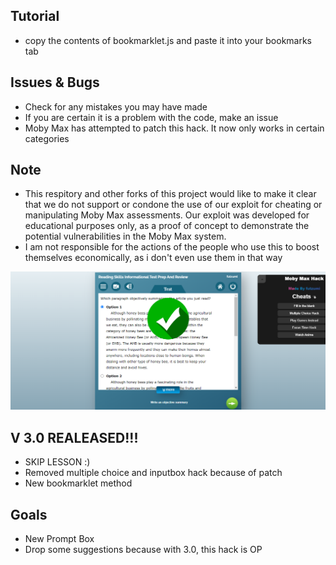 ## Tutorial
- copy the contents of bookmarklet.js and paste it into your bookmarks tab
## Issues & Bugs
- Check for any mistakes you may have made 
- If you are certain it is a problem with the code, make an issue
- Moby Max has attempted to patch this hack. It now only works in certain categories
## Note
- This respitory and other forks of this project would like to make it clear that we do not support or condone the use of our exploit for cheating or manipulating Moby Max assessments. Our exploit was developed for educational purposes only, as a proof of concept to demonstrate the potential vulnerabilities in the Moby Max system.
- I am not responsible for the actions of the people who use this to boost themselves economically, as i don't even use them in that way
<img src="img.png" alt="Img" title="Prev">

## V 3.0 REALEASED!!!
- SKIP LESSON :)
- Removed multiple choice and inputbox hack because of patch
- New bookmarklet method


## Goals
- New Prompt Box
- Drop some suggestions because with 3.0, this hack is OP
